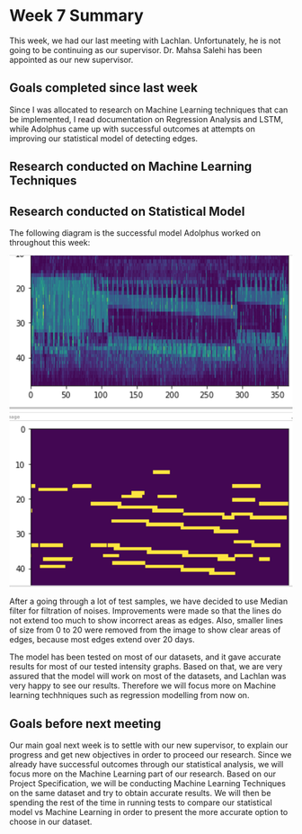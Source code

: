 # Week 7 Summary
This week, we had our last meeting with Lachlan. Unfortunately, he is not going to be continuing as our supervisor. 
Dr. Mahsa Salehi has been appointed as our new supervisor.

## Goals completed since last week
Since I was allocated to research on Machine Learning techniques that can be implemented, I read documentation on Regression Analysis and LSTM, while Adolphus came up with successful outcomes at attempts on improving our statistical model of detecting edges.

## Research conducted on Machine Learning Techniques


## Research conducted on Statistical Model

The following diagram is the successful model Adolphus worked on throughout this week:

![Python Script Edge Detection](/images/successful_statistical_model.jpg)

After a going through a lot of test samples, we have decided to use Median filter for filtration of noises. Improvements were made so that the lines do not extend too much to show incorrect areas as edges. Also, smaller lines of size from 0 to 20 were removed from the image to show clear areas of edges, because most edges extend over 20 days.

The model has been tested on most of our datasets, and it gave accurate results for most of our tested intensity graphs. Based on that, we are very assured that the model will work on most of the datasets, and Lachlan was very happy to see our results. Therefore we will focus more on Machine learning techhniques such as regression modelling from now on.


## Goals before next meeting
Our main goal next week is to settle with our new supervisor, to explain our progress and get new objectives in order to proceed our research. Since we already have successful outcomes through our statistical analysis, we will focus more on the Machine Learning part of our research. Based on our Project Specification, we will be conducting Machine Learning Techniques on the same dataset and try to obtain accurate results. We will then be spending the rest of the time in running tests to compare our statistical model vs Machine Learning in order to present the more accurate option to choose in our dataset.

